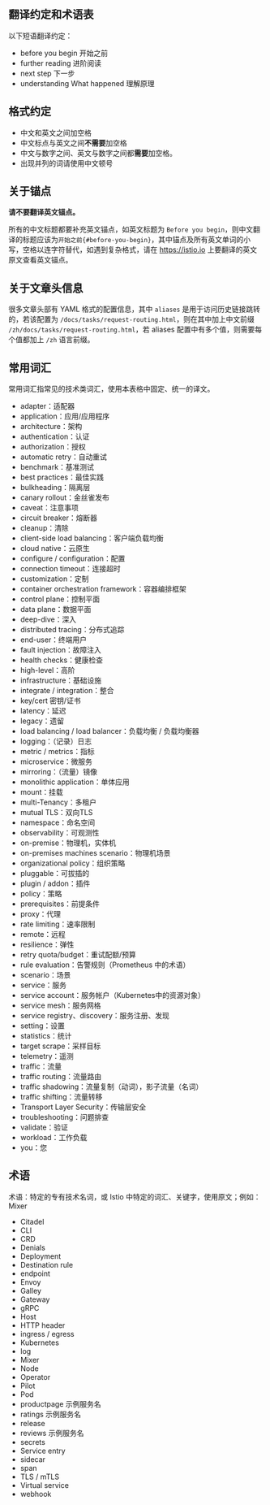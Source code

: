 ## 翻译约定和术语表

以下短语翻译约定：

- before you begin 开始之前
- further reading 进阶阅读
- next step 下一步
- understanding What happened 理解原理

## 格式约定

- 中文和英文之间加空格
- 中文标点与英文之间**不需要**加空格
- 中文与数字之间、英文与数字之间都**需要**加空格。
- 出现并列的词请使用中文顿号

## 关于锚点

**请不要翻译英文锚点。**

所有的中文标题都要补充英文锚点，如英文标题为 `Before you begin`，则中文翻译的标题应该为`开始之前{#before-you-begin}`，其中锚点及所有英文单词的小写，空格以连字符替代，如遇到复杂格式，请在 <https://istio.io> 上要翻译的英文原文查看英文锚点。

## 关于文章头信息

很多文章头部有 YAML 格式的配置信息，其中 `aliases` 是用于访问历史链接跳转的，若该配置为 `/docs/tasks/request-routing.html`，则在其中加上中文前缀 `/zh/docs/tasks/request-routing.html`，若 aliases 配置中有多个值，则需要每个值都加上 `/zh` 语言前缀。

## 常用词汇

常用词汇指常见的技术类词汇，使用本表格中固定、统一的译文。

- adapter：适配器
- application：应用/应用程序
- architecture：架构
- authentication：认证
- authorization：授权
- automatic retry：自动重试
- benchmark：基准测试
- best practices：最佳实践
- bulkheading：隔离层
- canary rollout：金丝雀发布
- caveat：注意事项
- circuit breaker：熔断器
- cleanup：清除
- client-side load balancing：客户端负载均衡
- cloud native：云原生
- configure / configuration：配置
- connection timeout：连接超时
- customization：定制
- container orchestration framework：容器编排框架
- control plane：控制平面
- data plane：数据平面
- deep-dive：深入
- distributed tracing：分布式追踪
- end-user：终端用户
- fault injection：故障注入
- health checks：健康检查
- high-level：高阶
- infrastructure：基础设施
- integrate / integration：整合
- key/cert 密钥/证书
- latency：延迟
- legacy：遗留
- load balancing / load balancer：负载均衡 / 负载均衡器
- logging：（记录）日志
- metric / metrics：指标
- microservice：微服务
- mirroring：（流量）镜像
- monolithic application：单体应用
- mount：挂载
- multi-Tenancy：多租户
- mutual TLS：双向TLS
- namespace：命名空间
- observability：可观测性
- on-premise：物理机，实体机
- on-premises machines scenario：物理机场景
- organizational policy：组织策略
- pluggable：可拔插的
- plugin / addon：插件
- policy：策略
- prerequisites：前提条件
- proxy：代理
- rate limiting：速率限制
- remote：远程
- resilience：弹性
- retry quota/budget：重试配额/预算
- rule evaluation：告警规则（Prometheus 中的术语）
- scenario：场景
- service：服务
- service account：服务帐户（Kubernetes中的资源对象）
- service mesh：服务网格
- service registry、discovery：服务注册、发现
- setting：设置
- statistics：统计
- target scrape：采样目标
- telemetry：遥测
- traffic：流量
- traffic routing：流量路由
- traffic shadowing：流量复制（动词），影子流量（名词）
- traffic shifting：流量转移
- Transport Layer Security：传输层安全
- troubleshooting：问题排查
- validate：验证
- workload：工作负载
- you：您

## 术语

术语：特定的专有技术名词，或 Istio 中特定的词汇、关键字，使用原文；例如：Mixer

- Citadel
- CLI
- CRD
- Denials
- Deployment
- Destination rule
- endpoint
- Envoy
- Galley
- Gateway
- gRPC
- Host
- HTTP header
- ingress / egress
- Kubernetes
- log
- Mixer
- Node
- Operator
- Pilot
- Pod
- productpage 示例服务名
- ratings 示例服务名
- release
- reviews 示例服务名
- secrets
- Service entry
- sidecar
- span
- TLS / mTLS
- Virtual service
- webhook
